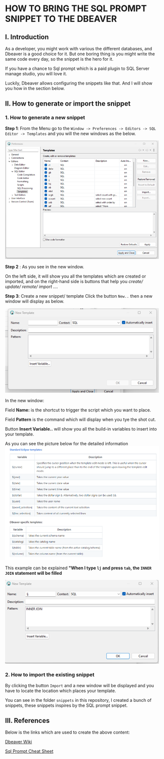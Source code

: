 # HOW TO BRING THE SQL PROMPT SNIPPET TO THE DBEAVER

## I. Introduction

As a developer, you might work with various the different databases, and Dbeaver is a good choice for it. But one boring thing is you might write the same code every day, so the snippet is the hero for it.

If you have a chance to Sql prompt which is a paid plugin to SQL Server manage studio, you will love it.

Luckily, Dbeaver allows configuring the snippets like that. And I will show you how in the section below.

## II. How to generate or import the snippet

### 1. How to generate a new snippet

**Step 1**: From the Menu go to the `Window -> Preferences -> Editors -> SQL Editor -> Templates` and you will the new windows as the below.

![picture 1](images/1.png "step 1")

**Step 2** : As you see in the new window.

On the left side, it will show you all the templates which are created or imported, and on the right-hand side is buttons that help you *create/ update/ remote/ import ....*

**Step 3**: Create a new snippet/ template
Click the button `New..` then a new window will display as below.

![picture 2](images/2.png "step 3")

In the new window:

Field **Name:** is the shortcut to trigger the script which you want to place.

Field **Pattern** is the command which will display when you tye the shot cut.

Button **Insert Variable..** will show you all the build-in variables to insert into your template.

As you can see the picture below for the detailed information
![picture 4](images/4.png "step 3")

This example can be explained **"When I type `lj` and press `tab`, the `INNER JOIN` statement will be filled**

![picture 3](images/3.png "step 3")

### 2. How to import the existing snippet

By clicking the button `Import` and a new window will be displayed and you have to locate the location which places your template.

You can see in the folder `snippets` in this repository, I created a bunch of snippets, these snippets inspires by the SQL prompt snippet.

## III. References

Below is the links which are used to create the above content:

[Dbeaver Wiki](https://github.com/dbeaver/dbeaver/wiki/SQL-Templates)

[Sql Prompt Cheat Sheet](https://assets.red-gate.com/products/sql-development/sql-prompt/assets/sql-prompt-quick-reference.pdf)
